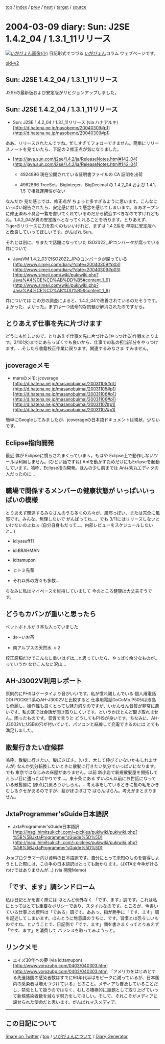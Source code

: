 [top](../index.html) 
 / [index](index.html) 
 / [prev](ig040308.html) 
 / [next](ig040310.html) 
 / [target](https://igapyon.github.io/diary/2004/ig040309.html) 
 / [source](https://github.com/igapyon/diary/blob/gh-pages/2004/ig040309.html.src.md) 

2004-03-09 diary: Sun: J2SE 1.4.2_04 / 1.3.1_11リリース
=====================================================================================================
[![いがぴょん画像(小)](https://igapyon.github.io/diary/images/iga200306s.jpg "いがぴょん")](https://igapyon.github.io/diary/memo/memoigapyon.html) 日記形式でつづる [いがぴょん](https://igapyon.github.io/diary/memo/memoigapyon.html)コラム ウェブページです。

[old-v2](ig040309-orig.html)

## Sun: J2SE 1.4.2_04 / 1.3.1_11リリース

J2SEの最新版および安定版がリビジョンアップしました。


## Sun: J2SE 1.4.2_04 / 1.3.1_11リリース

* Sun: J2SE 1.4.2_04 / 1.3.1_11リリース (via ハナアルキ)
  [http://d.hatena.ne.jp/nasobeme/20040309#p1](http://d.hatena.ne.jp/nasobeme/20040309#p1)

ああ、リリースされたんですね。忙しすぎてフォローできません。簡単にリリースノートを見ていたら、下記の２修正点が気になりました。

* [http://java.sun.com/j2se/1.4.2/ja/ReleaseNotes.html#142_04](http://java.sun.com/j2se/1.4.2/ja/ReleaseNotes.html#142_04)
  
  * 4924896 現在公開されている証明書ファイルの CA 証明を出荷
    
  * 4962866 TreeSet、BigInteger、BigDecimal の 1.4.2_04 および 1.4.1、1.5 で相互運用性がない
  

なんだか 見た感じでは、修正点が ちょっと多すぎるように思います。こんなにいっぱい報告されたら、安定感に対して懸念を感じてしまいます。まあオープンに修正済み不具合一覧を書いてくれているのだから歓迎すべきなのですけれどもね。1.4.2_04が真の安定版へとなってくれることを祈ります。とりあえず、Tigerのリリースに力を割くのもいいけれど、まずは
1.4.2系を 早期に安定版へと改良していってほしいです。がんばれ Sun。

それとは別に、ちまたで話題になっていた ISO2022_JPコンバータが腐っている件について

* JavaVM 1.4.2_03でISO2022_JPのコンバータが腐っている
  [http://www.simeji.com/diary/?date=20040309#p03](http://www.simeji.com/diary/?date=20040309#p03)
  [http://www.simeji.com/wiki/pukiwiki.php?Java%A4%CE%CD%AB%DD%B5#content_1_9](http://www.simeji.com/wiki/pukiwiki.php?Java%A4%CE%CD%AB%DD%B5#content_1_9)

件については この方の調査によると、1.4.2_04で改善されているのだそうです。よかった、よかった。まずは一つ致命的な問題が解消されたのですから。

## とりあえず仕事を先に片づけます

どうにも忙しいので、とりあえず仕事を先に片づける(やっつける)作戦をとります。3/10(水)までにあらっぽくでも良いから、仕事での私の担当部分をやっつけます。…そしたら書籍校正作業に戻ります。関連するみなさま すみません。

## jcoverageメモ

* marsのメモ: jcoverage
  [http://d.hatena.ne.jp/masanobuimai/20031105#p1](http://d.hatena.ne.jp/masanobuimai/20031105#p1)
  [http://d.hatena.ne.jp/masanobuimai/20031106#p1](http://d.hatena.ne.jp/masanobuimai/20031106#p1)
  [http://d.hatena.ne.jp/masanobuimai/20031107#p1](http://d.hatena.ne.jp/masanobuimai/20031107#p1)

簡単にGoogleしてみましたが、jcoverageの日本語ドキュメントは現状、少ないです。

## Eclipse指向開発

最近 体が Eclipseに慣らされまくっていまｓ。もはや Eclipse上で動作しないツールは利用しません。(ひどい話ですね) Antを動かすためだけにもEclipseを起動しています。嗚呼、Eclipse指向開発。ほんの少し前までは Ant+秀丸エディタの人だったのに…

## 職場で関係するメンバーの健康状態が いっぱいいっぱいの模様

とりあえず関連するみなさんのうち多くの方々が、風邪っぽい、または完全に風邪です。みんな、無理しないで がんばってね…。でも 3/11にはリリースしないといけないのよねぇ (自分自身もだって…。内部レビューをスケジュールしないと…)

* id:yasuff11
  
* id:BRAHMAN
  
* id:tamupon
  
* ヒトミ先輩
  
* それ以外の方々も多数…

ちなみに私はマイペースを維持していまして 今のところ健康は大丈夫そうです。

## どうもカバンが重いと思ったら
      

ペットボトルが３本も入っていました

* お～いお茶
  
* 南アルプスの天然水 ｘ２

校正原稿だけでこんなに重いはずは…と思っていたら、やっぱり余分なものが…っていうか なぜこんなに沢山…

## AH-J3002V利用レポート

原則的にPHSはケータイより音がいいです。私が慣れ親しんでいる 個人用電話
DDI POCKET系のAH-J3002Vと比較すると 仕事用電話DoCoMo P505iは液晶も奇麗し、操作性も良くとっても魅力的なのですが、いかんせん音質が非常に悪いです。私の耳では会話が聞き取りにくいです。というかほとんど聞き取れません。困ったものです。音質で言うと どうしてもPHSが良いです。ちなみに、AH-J3002VにUSBの穴が付いていて、パソコンと結線して充電できるのには とても満足しました。

## 散髪行きたい症候群

嗚呼、散髪に行きたい。髪ぼさぼさ。(いえ、大して伸びていないかもしれませんが) なんか気分転換したいときに散髪に行きたい気分でいっぱいになります。でも 東京ではなじみの床屋がありません。以前 新小岩で新規散髪屋を開拓して えらい目に遭ったばかりです…。東十条にある ずいぶん以前にお世話になっている散髪屋に (原点に)戻ろうかしらん。…考え事をしているときに髪の毛をかきむしるクセがあるのですが、髪がぼさぼさで ばらんばらん。考えがまとまりません。

## JxtaProgrammer'sGuide日本語訳

* JxtaProgrammer'sGuide日本語訳
  [http://inagi.himitsukichi.com/~pickles/pukiwiki/pukiwiki.php?%5B%5BJxtaProgrammer'sGuide%5D%5D](http://inagi.himitsukichi.com/~pickles/pukiwiki/pukiwiki.php?%5B%5BJxtaProgrammer'sGuide%5D%5D)

Jxtaプログラマー向け資料の日本語訳です。自分にとって未知のものを習得しようとした際には、この手の日本語訳はとっても助かります。(JXTAを今手がけるわけではありませんが…)
(via 開発Memo)

## 「です、ます」調シンドローム

私は日記とかを書く際には ほとんど例外なく 「です、ます」調です。これは私にとってはとても重要なポリシーであり、スタイルなのです。ところが、今書いている仕事上の資料は「である」調です。ああっ、指が勝手に「です、ます」調を記述してしまいます。ほんとうに無意識のうちに、です。習慣とは恐ろしいものですね。ということで、日記側で「です、ます」調を書きまくってとりあえず 「です、ます」を消費して バランスを取ってみようっと。

## リンクメモ

* エイズ30年への夢 (via id:tamupon)
  [http://www.yorozubp.com/0403/040303.htm](http://www.yorozubp.com/0403/040303.htm)
  「アメリカをはじめとする先進諸国の感染者数はすでに90年代半ばをピークに減っているが、日本国内の感染者は増えつづけている」とのこと。メディアも普及していることだし、禁忌として扱うのではなく、むしろ積極的に話題として取り上げていって新規感染者数を減らす努力をしてほしい。そして、それこそがメディアに課せられた使命だと思います。がんばれマスメディア。

----------------------------------------------------------------------------------------------------

## この日記について

[Share on Twitter](https://twitter.com/intent/tweet?hashtags=igapyon%2Cdiary%2C%E3%81%84%E3%81%8C%E3%81%B4%E3%82%87%E3%82%93&text=Sun%3A+J2SE+1.4.2_04+%2F+1.3.1_11%E3%83%AA%E3%83%AA%E3%83%BC%E3%82%B9&url=https%3A%2F%2Figapyon.github.io%2Fdiary%2F2004%2Fig040309.html) / [top](../index.html) / [いがぴょんについて](https://igapyon.github.io/diary/memo/memoigapyon.html) / [Diary Generator](https://github.com/igapyon/igapyonv3)
